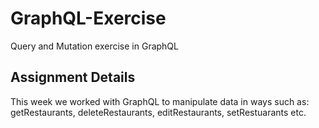 # GraphQL-Exercise
Query and Mutation exercise in GraphQL

## Assignment Details
This week we worked with GraphQL to manipulate data in ways such as: getRestaurants, deleteRestaurants, editRestaurants, setRestuarants etc.
